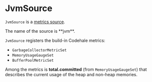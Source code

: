 # JvmSource

`JvmSource` is a [metrics source](Source.md).

<span id="sourceName">
The name of the source is **jvm**.

`JvmSource` registers the build-in Codehale metrics:

* `GarbageCollectorMetricSet`
* `MemoryUsageGaugeSet`
* `BufferPoolMetricSet`

Among the metrics is **total.committed** (from `MemoryUsageGaugeSet`) that describes the current usage of the heap and non-heap memories.
